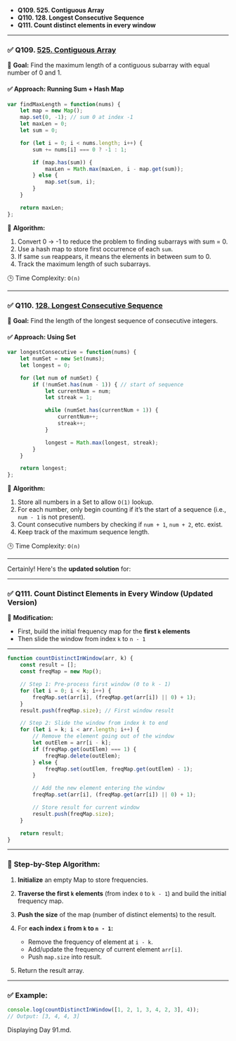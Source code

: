 
* **Q109. 525. Contiguous Array**
* **Q110. 128. Longest Consecutive Sequence**
* **Q111. Count distinct elements in every window**

---

### ✅ Q109. [525. Contiguous Array](https://leetcode.com/problems/contiguous-array/)

📌 **Goal:** Find the maximum length of a contiguous subarray with equal number of 0 and 1.

#### ✅ Approach: Running Sum + Hash Map

```js
var findMaxLength = function(nums) {
    let map = new Map();
    map.set(0, -1); // sum 0 at index -1
    let maxLen = 0;
    let sum = 0;

    for (let i = 0; i < nums.length; i++) {
        sum += nums[i] === 0 ? -1 : 1;

        if (map.has(sum)) {
            maxLen = Math.max(maxLen, i - map.get(sum));
        } else {
            map.set(sum, i);
        }
    }

    return maxLen;
};
```

🧠 **Algorithm:**

1. Convert 0 → -1 to reduce the problem to finding subarrays with sum = 0.
2. Use a hash map to store first occurrence of each `sum`.
3. If same `sum` reappears, it means the elements in between sum to 0.
4. Track the maximum length of such subarrays.

🕒 Time Complexity: `O(n)`

---

### ✅ Q110. [128. Longest Consecutive Sequence](https://leetcode.com/problems/longest-consecutive-sequence/)

📌 **Goal:** Find the length of the longest sequence of consecutive integers.

#### ✅ Approach: Using Set

```js
var longestConsecutive = function(nums) {
    let numSet = new Set(nums);
    let longest = 0;

    for (let num of numSet) {
        if (!numSet.has(num - 1)) { // start of sequence
            let currentNum = num;
            let streak = 1;

            while (numSet.has(currentNum + 1)) {
                currentNum++;
                streak++;
            }

            longest = Math.max(longest, streak);
        }
    }

    return longest;
};
```

🧠 **Algorithm:**

1. Store all numbers in a Set to allow `O(1)` lookup.
2. For each number, only begin counting if it’s the start of a sequence (i.e., `num - 1` is not present).
3. Count consecutive numbers by checking if `num + 1`, `num + 2`, etc. exist.
4. Keep track of the maximum sequence length.

🕒 Time Complexity: `O(n)`

---

Certainly! Here's the **updated solution** for:

---

### ✅ **Q111. Count Distinct Elements in Every Window (Updated Version)**

🔄 **Modification:**

* First, build the initial frequency map for the **first `k` elements**
* Then slide the window from index `k` to `n - 1`

---

```js
function countDistinctInWindow(arr, k) {
    const result = [];
    const freqMap = new Map();

    // Step 1: Pre-process first window (0 to k - 1)
    for (let i = 0; i < k; i++) {
        freqMap.set(arr[i], (freqMap.get(arr[i]) || 0) + 1);
    }
    result.push(freqMap.size); // First window result

    // Step 2: Slide the window from index k to end
    for (let i = k; i < arr.length; i++) {
        // Remove the element going out of the window
        let outElem = arr[i - k];
        if (freqMap.get(outElem) === 1) {
            freqMap.delete(outElem);
        } else {
            freqMap.set(outElem, freqMap.get(outElem) - 1);
        }

        // Add the new element entering the window
        freqMap.set(arr[i], (freqMap.get(arr[i]) || 0) + 1);

        // Store result for current window
        result.push(freqMap.size);
    }

    return result;
}
```

---

### 🧠 **Step-by-Step Algorithm:**

1. **Initialize** an empty Map to store frequencies.
2. **Traverse the first `k` elements** (from index `0` to `k - 1`) and build the initial frequency map.
3. **Push the size** of the map (number of distinct elements) to the result.
4. For **each index `i` from `k` to `n - 1`:**

   * Remove the frequency of element at `i - k`.
   * Add/update the frequency of current element `arr[i]`.
   * Push `map.size` into result.
5. Return the result array.

---

### ✅ Example:

```js
console.log(countDistinctInWindow([1, 2, 1, 3, 4, 2, 3], 4));
// Output: [3, 4, 4, 3]
```
Displaying Day 91.md.